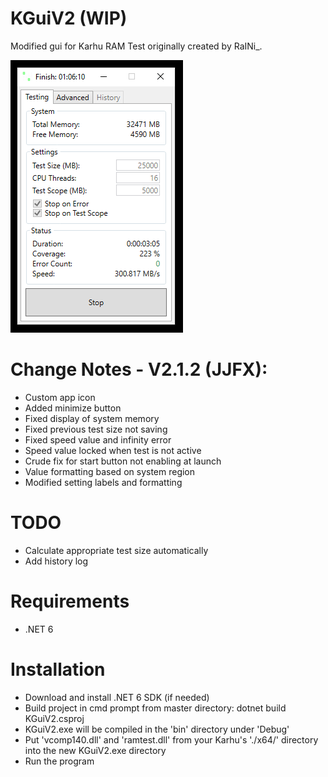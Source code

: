 # KGuiV2 (WIP)

Modified gui for Karhu RAM Test originally created by RaINi_.

![preview](/.github/resources/preview-212.png)

# Change Notes - V2.1.2 (JJFX):
- Custom app icon
- Added minimize button
- Fixed display of system memory
- Fixed previous test size not saving
- Fixed speed value and infinity error
- Speed value locked when test is not active
- Crude fix for start button not enabling at launch
- Value formatting based on system region
- Modified setting labels and formatting

# TODO
- Calculate appropriate test size automatically
- Add history log

# Requirements
* .NET 6

# Installation
* Download and install .NET 6 SDK (if needed)
* Build project in cmd prompt from master directory: dotnet build KGuiV2.csproj
* KGuiV2.exe will be compiled in the 'bin' directory under 'Debug'
* Put 'vcomp140.dll' and 'ramtest.dll' from your Karhu's './x64/' directory into the new KGuiV2.exe directory
* Run the program
